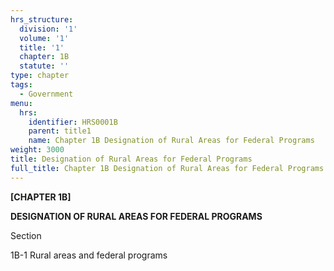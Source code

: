 ```yaml
---
hrs_structure:
  division: '1'
  volume: '1'
  title: '1'
  chapter: 1B
  statute: ''
type: chapter
tags:
  - Government
menu:
  hrs:
    identifier: HRS0001B
    parent: title1
    name: Chapter 1B Designation of Rural Areas for Federal Programs
weight: 3000
title: Designation of Rural Areas for Federal Programs
full_title: Chapter 1B Designation of Rural Areas for Federal Programs
---
```

**[CHAPTER 1B]**

**DESIGNATION OF RURAL AREAS FOR FEDERAL PROGRAMS**

Section

1B-1 Rural areas and federal programs